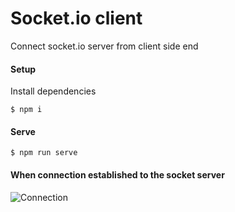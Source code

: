 # Socket.io client
Connect socket.io server from client side end

#### Setup
Install dependencies
```
$ npm i
```

#### Serve
```
$ npm run serve
```

#### When connection established to the socket server
![Connection](https://i.imgur.com/sZ9iAVy.png)